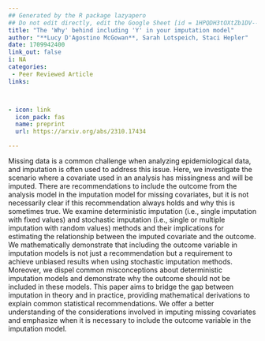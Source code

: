 ```yaml
---
## Generated by the R package lazyapero
## Do not edit directly, edit the Google Sheet [id = 1HPQDH3tOXtZb1DV--8wR9CKAzUz5aywWc2vM3OQ5SrU]
title: "The 'Why' behind including 'Y' in your imputation model"
author: "**Lucy D'Agostino McGowan**, Sarah Lotspeich, Staci Hepler"
date: 1709942400
link_out: false
i: NA
categories:
 - Peer Reviewed Article
links:



- icon: link
  icon_pack: fas
  name: preprint
  url: https://arxiv.org/abs/2310.17434

---
```


Missing data is a common challenge when analyzing epidemiological data, and imputation is often used to address this issue. Here, we investigate the scenario where a covariate used in an analysis has missingness and will be imputed. There are recommendations to include the outcome from the analysis model in the imputation model for missing covariates, but it is not necessarily clear if this recommendation always holds and why this is sometimes true. We examine deterministic imputation (i.e., single imputation with fixed values) and stochastic imputation (i.e., single or multiple imputation with random values) methods and their implications for estimating the relationship between the imputed covariate and the outcome. We mathematically demonstrate that including the outcome variable in imputation models is not just a recommendation but a requirement to achieve unbiased results when using stochastic imputation methods. Moreover, we dispel common misconceptions about deterministic imputation models and demonstrate why the outcome should not be included in these models. This paper aims to bridge the gap between imputation in theory and in practice, providing mathematical derivations to explain common statistical recommendations. We offer a better understanding of the considerations involved in imputing missing covariates and emphasize when it is necessary to include the outcome variable in the imputation model.

